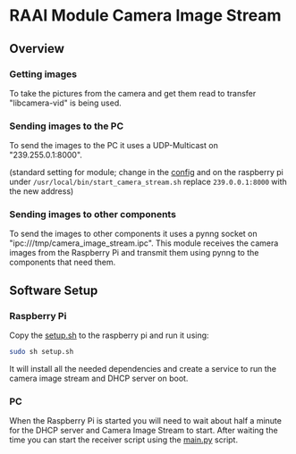 # RAAI Module Camera Image Stream

## Overview

### Getting images

To take the pictures from the camera and get them read to transfer "libcamera-vid" is being used.

### Sending images to the PC

To send the images to the PC it uses a UDP-Multicast on "239.255.0.1:8000". 

(standard setting for module; change in the [config](camera_image_stream_config.json) and on the raspberry pi under `/usr/local/bin/start_camera_stream.sh` replace `239.0.0.1:8000` with the new address)

### Sending images to other components

To send the images to other components it uses a pynng socket on "ipc:///tmp/camera_image_stream.ipc".
This module receives the camera images from the Raspberry Pi and transmit them using pynng to the components that need them.

## Software Setup

### Raspberry Pi

Copy the [setup.sh](scripts/setup.sh) to the raspberry pi and run it using:

```bash
sudo sh setup.sh
```

It will install all the needed dependencies and create a service to run the camera image stream and DHCP server on boot.

### PC

When the Raspberry Pi is started you will need to wait about half a minute for the DHCP server and Camera Image Stream to start. After waiting the time you can start the receiver script using the [main.py](main.py) script.
